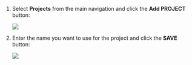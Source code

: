 
1. Select **Projects** from the main navigation and click the **Add PROJECT** button:

   ![](/docs/shared-content/tenants/images/add-new-project.png)

2. Enter the name you want to use for the project and click the **SAVE** button:

    ![](/docs/shared-content/tenants/images/creating-new-project.png)
